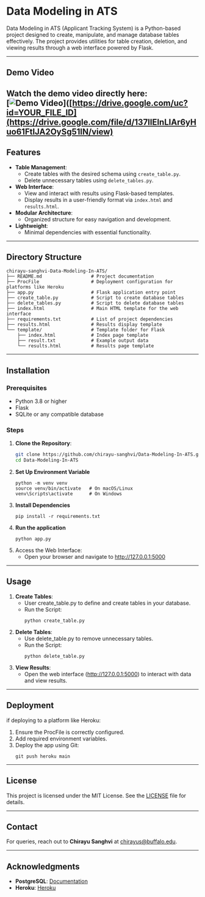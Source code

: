 # Data Modeling in ATS

Data Modeling in ATS (Applicant Tracking System) is a Python-based project designed to create, manipulate, and manage database tables effectively. The project provides utilities for table creation, deletion, and viewing results through a web interface powered by Flask.

---
## Demo Video

Watch the demo video directly here:  
[![Demo Video](https://via.placeholder.com/600x300.png?text=Demo+Video+Preview)]([https://drive.google.com/uc?id=YOUR_FILE_ID](https://drive.google.com/file/d/137IlEInLIAr6yHuo61FtIJA2OySg51IN/view)
---

## Features

- **Table Management**:
  - Create tables with the desired schema using `create_table.py`.
  - Delete unnecessary tables using `delete_tables.py`.
- **Web Interface**:
  - View and interact with results using Flask-based templates.
  - Display results in a user-friendly format via `index.html` and `results.html`.
- **Modular Architecture**:
  - Organized structure for easy navigation and development.
- **Lightweight**:
  - Minimal dependencies with essential functionality.

---

## Directory Structure

```plaintext
chirayu-sanghvi-Data-Modeling-In-ATS/
├── README.md                  # Project documentation
├── ProcFile                   # Deployment configuration for platforms like Heroku
├── app.py                     # Flask application entry point
├── create_table.py            # Script to create database tables
├── delete_tables.py           # Script to delete database tables
├── index.html                 # Main HTML template for the web interface
├── requirements.txt           # List of project dependencies
├── results.html               # Results display template
└── template/                  # Template folder for Flask
    ├── index.html             # Index page template
    ├── result.txt             # Example output data
    └── results.html           # Results page template
```
---
## Installation

### Prerequisites

- Python 3.8 or higher
- Flask
- SQLite or any compatible database

### Steps

1. **Clone the Repository**:
   ```bash
   git clone https://github.com/chirayu-sanghvi/Data-Modeling-In-ATS.git
   cd Data-Modeling-In-ATS
   ```
2. **Set Up Environment Variable**
   ```
   python -m venv venv
   source venv/bin/activate   # On macOS/Linux
   venv\Scripts\activate      # On Windows
   ```
3. **Install Dependencies**
   ```
   pip install -r requirements.txt
   ```
4. **Run the application**
   ```
   python app.py
   ```
5. Access the Web Interface:
   - Open your browser and navigate to http://127.0.0.1:5000
---
## Usage
1. **Create Tables**:
   - User create_table.py to define and create tables in your database.
   - Run the Script:
     ```
     python create_table.py
     ```
2. **Delete Tables**:
   - Use delete_table.py to remove unnecessary tables.
   - Run the Script:
     ```
     python delete_table.py
     ```
3. **View Results**:
   - Open the web interface (http://127.0.0.1:5000) to interact with data and view results.
---
## Deployment
if deploying to a platform like Heroku:
1. Ensure the ProcFile is correctly configured.
2. Add required environment variables.
3. Deploy the app using Git:
   ```
   git push heroku main
   ```
---
## License

This project is licensed under the MIT License. See the [LICENSE](./LICENSE) file for details.

---

## Contact

For queries, reach out to **Chirayu Sanghvi** at [chirayus@buffalo.edu](mailto:chirayus@buffalo.edu).

---

## Acknowledgments

- **PostgreSQL**: [Documentation](https://www.postgresql.org/)
- **Heroku**: [Heroku](https://www.heroku.com/?utm_source=google&utm_medium=paid_search&utm_campaign=amer_heraw&utm_content=general-branded-search-rsa&utm_term=heroku&utm_source_platform=GoogleAds&gad_source=1&gclid=CjwKCAiAp4O8BhAkEiwAqv2UqNYlFb9wLLmxGDnwez1oHZa3s4W5awKaUJpj1FvV7-sVoiPxOQ2DHxoCa90QAvD_BwE)
